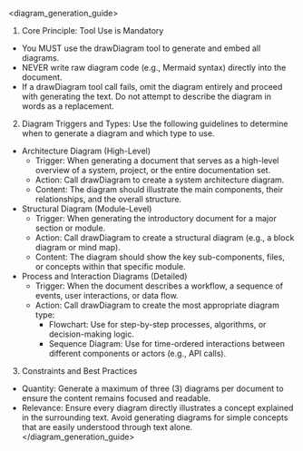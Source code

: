 <diagram_generation_guide>
1. Core Principle: Tool Use is Mandatory
  - You MUST use the drawDiagram tool to generate and embed all diagrams.
  - NEVER write raw diagram code (e.g., Mermaid syntax) directly into the document.
  - If a drawDiagram tool call fails, omit the diagram entirely and proceed with generating the text. Do not attempt to describe the diagram in words as a replacement.

2. Diagram Triggers and Types: Use the following guidelines to determine when to generate a diagram and which type to use.
  - Architecture Diagram (High-Level)
    - Trigger: When generating a document that serves as a high-level overview of a system, project, or the entire documentation set.
    - Action: Call drawDiagram to create a system architecture diagram.
    - Content: The diagram should illustrate the main components, their relationships, and the overall structure.
  - Structural Diagram (Module-Level)
    - Trigger: When generating the introductory document for a major section or module.
    - Action: Call drawDiagram to create a structural diagram (e.g., a block diagram or mind map).
    - Content: The diagram should show the key sub-components, files, or concepts within that specific module.
  - Process and Interaction Diagrams (Detailed)
    - Trigger: When the document describes a workflow, a sequence of events, user interactions, or data flow.
    - Action: Call drawDiagram to create the most appropriate diagram type:
      - Flowchart: Use for step-by-step processes, algorithms, or decision-making logic.
      - Sequence Diagram: Use for time-ordered interactions between different components or actors (e.g., API calls).
3. Constraints and Best Practices
  - Quantity: Generate a maximum of three (3) diagrams per document to ensure the content remains focused and readable.
  - Relevance: Ensure every diagram directly illustrates a concept explained in the surrounding text. Avoid generating diagrams for simple concepts that are easily understood through text alone.
</diagram_generation_guide>
